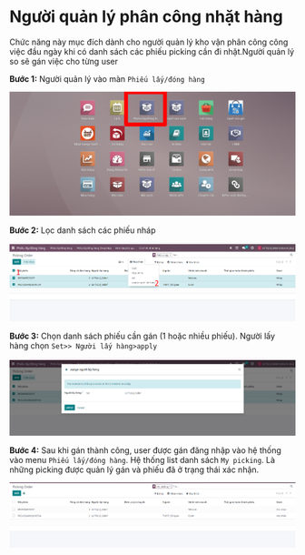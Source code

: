 # Người quản lý phân công nhặt hàng
Chức năng này mục đích dành cho người quản lý kho vận phân công công việc đầu ngày khi có danh sách các phiếu picking cần đi nhặt.Người quản lý so sẽ gán việc cho từng user

**Bước 1:** Người quản lý vào màn ```Phiếu lấy/đóng hàng```

![alt text](./ảnh/1image-6.png)

**Bước 2:** Lọc danh sách các phiếu nháp

![alt text](./ảnh/1image-3.png)

**Bước 3:** Chọn danh sách phiếu cần gán (1 hoặc nhiều phiếu). Người lấy hàng chọn ```Set>> Người lấy hàng>apply```

![alt text](./ảnh/1image-4.png)

**Bước 4:** Sau khi gán thành công, user được gán đăng nhập vào hệ thống vào menu  ```Phiếu lấy/đóng hàng```. Hệ thống list danh sách  ```My picking```. Là những picking được quản lý gán và phiếu đã ở trạng thái xác nhận.

![alt text](./ảnh/1image-5.png)




